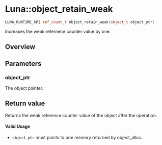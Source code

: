 # Luna::object_retain_weak

```c++
LUNA_RUNTIME_API ref_count_t object_retain_weak(object_t object_ptr)
```

Increases the weak refernece counter value by one. 

## Overview


## Parameters
### object_ptr
The object pointer. 

## Return value
Returns the weak reference counter value of the object after the operation. 

#### Valid Usage
* `object_ptr` must points to one memory returned by object_alloc. 


